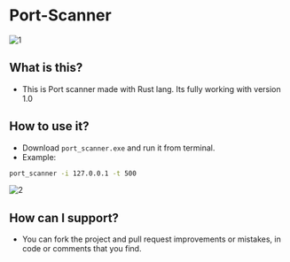 # Port-Scanner

![1](https://user-images.githubusercontent.com/62218857/180105861-d1d3d5cb-f1aa-4f2a-9647-0083ac63e501.png)

## What is this?
* This is Port scanner made with Rust lang. Its fully working with version 1.0

## How to use it?
* Download `port_scanner.exe` and run it from terminal.
* Example:
```bash
port_scanner -i 127.0.0.1 -t 500
```

![2](https://user-images.githubusercontent.com/62218857/180105873-62450ab2-450b-45b0-9b57-22eb9601eb1c.png)

## How can I support?
* You can fork the project and pull request improvements or mistakes, in code or comments that you find.
 
